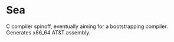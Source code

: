 # Sea

C compiler spinoff, eventually aiming for a bootstrapping compiler. Generates x86_64 AT&T assembly.

